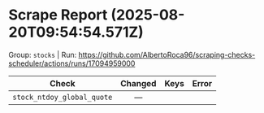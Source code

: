 # Scrape Report (2025-08-20T09:54:54.571Z)

Group: `stocks`  |  Run: https://github.com/AlbertoRoca96/scraping-checks-scheduler/actions/runs/17094959000

| Check | Changed | Keys | Error |
|---|:---:|:--|:--|
| `stock_ntdoy_global_quote` | — |  |  |
